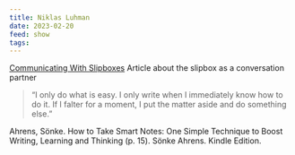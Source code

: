 ```yaml
---
title: Niklas Luhman
date: 2023-02-20
feed: show
tags:
---
```


[Communicating With Slipboxes](https://luhmann.surge.sh/communicating-with-slip-boxes)
Article about the slipbox as a conversation partner

>“I only do what is easy. I only write when I immediately know how to do it. If I falter for a moment, I put the matter aside and do something else.”

Ahrens, Sönke. How to Take Smart Notes: One Simple Technique to Boost Writing, Learning and Thinking (p. 15). Sönke Ahrens. Kindle Edition. 